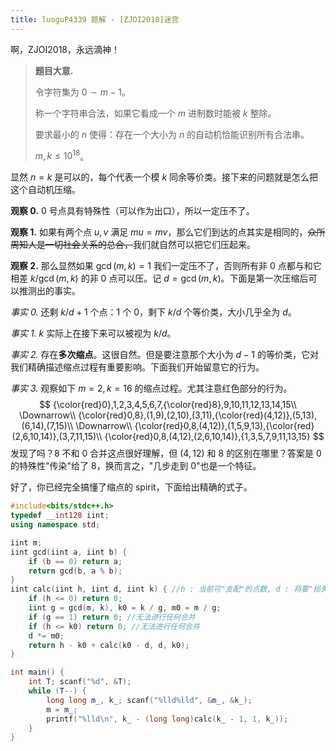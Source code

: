 ```yaml
---
title: luoguP4339 题解 - [ZJOI2018]迷宫
---
```


啊，ZJOI2018，永远滴神！

> **题目大意.**
>
> 令字符集为 $0\sim m-1$。
>
> 称一个字符串合法，如果它看成一个 $m$ 进制数时能被 $k$ 整除。
>
> 要求最小的 $n$ 使得：存在一个大小为 $n$ 的自动机恰能识别所有合法串。
>
> $m,k\le 10^{18}$。

显然 $n=k$ 是可以的，每个代表一个模 $k$ 同余等价类。接下来的问题就是怎么把这个自动机压缩。

**观察 0.** $0$ 号点具有特殊性（可以作为出口），所以一定压不了。

**观察 1.** 如果有两个点 $u,v$ 满足 $mu=mv$，那么它们到达的点其实是相同的，~~众所周知人是一切社会关系的总合，~~我们就自然可以把它们压起来。

**观察 2.** 那么显然如果 $\gcd(m,k)=1$ 我们一定压不了，否则所有非 $0$ 点都与和它相差 $k/\gcd(m,k)$ 的非 $0$ 点可以压。记 $d=\gcd(m,k)$。下面是第一次压缩后可以推测出的事实。

*事实 0.* 还剩 $k/d+1$ 个点：$1$ 个 $0$，剩下 $k/d$ 个等价类，大小几乎全为 $d$。

*事实 1.* $k$ 实际上在接下来可以被视为 $k/d$。

*事实 2.* 存在**多次缩点**。这很自然。但是要注意那个大小为 $d-1$ 的等价类，它对我们精确描述缩点过程有重要影响。下面我们开始留意它的行为。

*事实 3.* 观察如下 $m=2,k=16$ 的缩点过程。尤其注意红色部分的行为。
$$
{\color{red}0},1,2,3,4,5,6,7,{\color{red}8},9,10,11,12,13,14,15\\
\Downarrow\\
{\color{red}0,8},(1,9),(2,10),(3,11),{\color{red}(4,12)},(5,13),(6,14),(7,15)\\
\Downarrow\\
{\color{red}0,8,(4,12)},(1,5,9,13),{\color{red}(2,6,10,14)},(3,7,11,15)\\
{\color{red}0,8,(4,12),(2,6,10,14)},{1,3,5,7,9,11,13,15}
$$
发现了吗？$8$ 不和 $0$ 合并这点很好理解，但 $(4,12)$ 和 $8$ 的区别在哪里？答案是 $0$ 的特殊性"传染"给了 $8$，换而言之，"几步走到 $0$"也是一个特征。

好了，你已经完全搞懂了缩点的 spirit，下面给出精确的式子。

```cpp
#include<bits/stdc++.h>
typedef __int128 iint;
using namespace std;

iint m;
iint gcd(iint a, iint b) {
    if (b == 0) return a;
    return gcd(b, a % b);
}
iint calc(iint h, iint d, iint k) { //h : 当前可"支配"的点数, d : 将要"损失"的点数
    if (h <= 0) return 0;
    iint g = gcd(m, k), k0 = k / g, m0 = m / g;
    if (g == 1) return 0; //无法进行任何合并
    if (h <= k0) return 0; //无法进行任何合并
    d *= m0;
    return h - k0 + calc(k0 - d, d, k0);
}

int main() {
    int T; scanf("%d", &T);
    while (T--) {
        long long m_, k_; scanf("%lld%lld", &m_, &k_);
        m = m_;
        printf("%lld\n", k_ - (long long)calc(k_ - 1, 1, k_));
    }
}
```



